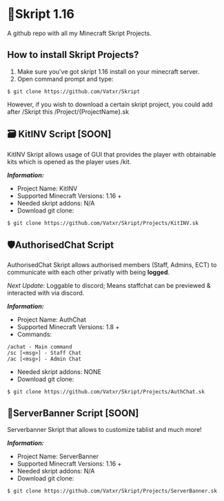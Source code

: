 <!-- Skript HTML -->

# 📜Skript 1.16 
A github repo with all my Minecraft Skript Projects. 

## How to install Skript Projects?
1) Make sure you've got skript 1.16 install on your minecraft server.
2) Open command prompt and type:
```
$ git clone https://github.com/Vatxr/Skript
```
However, if you wish to download a certain skript project, you could add after /Skript this /Project/{ProjectName}.sk

## 🗃️ KitINV Script [SOON]
KitINV Skript allows usage of GUI that provides the player with obtainable kits which is opened as the player uses /kit.

***Information:***<br>
- Project Name: KitINV <br>
- Supported Minecraft Versions: 1.16 +  <br>
- Needed skript addons: N/A
- Download git clone:
```
$ git clone https://github.com/Vatxr/Skript/Projects/KitINV.sk
```
## 🛡️AuthorisedChat Script
AuthorisedChat Skript allows authorised members (Staff, Admins, ECT) to communicate with each other privatly with being **logged**.

*Next Update*: Loggable to discord; Means staffchat can be previewed & interacted with via discord.

***Information:***<br>
- Project Name: AuthChat <br>
- Supported Minecraft Versions: 1.8 +  <br>
- Commands: 
```
/achat - Main command
/sc [<msg>] - Staff Chat
/ac [<msg>] - Admin Chat
```
- Needed skript addons: NONE
- Download git clone:
```
$ git clone https://github.com/Vatxr/Skript/Projects/AuthChat.sk
```
## 🚩ServerBanner Script [SOON]
Serverbanner Skript that allows to customize tablist and much more!

***Information:***<br>
- Project Name: ServerBanner <br>
- Supported Minecraft Versions: 1.16 +  <br>
- Needed skript addons: N/A
- Download git clone:
```
$ git clone https://github.com/Vatxr/Skript/Projects/ServerBanner.sk
```
